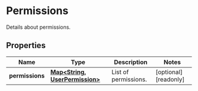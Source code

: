 

# Permissions

Details about permissions.
## Properties

Name | Type | Description | Notes
------------ | ------------- | ------------- | -------------
**permissions** | [**Map&lt;String, UserPermission&gt;**](UserPermission.md) | List of permissions. |  [optional] [readonly]



